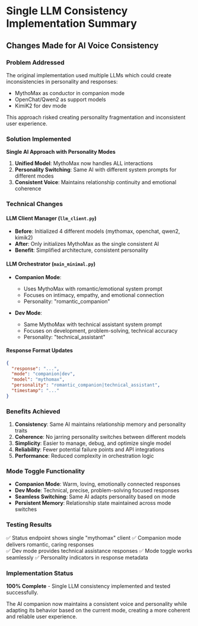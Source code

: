 # Single LLM Consistency Implementation Summary

## Changes Made for AI Voice Consistency

### Problem Addressed
The original implementation used multiple LLMs which could create inconsistencies in personality and responses:
- MythoMax as conductor in companion mode
- OpenChat/Qwen2 as support models  
- KimiK2 for dev mode

This approach risked creating personality fragmentation and inconsistent user experience.

### Solution Implemented
**Single AI Approach with Personality Modes**

1. **Unified Model**: MythoMax now handles ALL interactions
2. **Personality Switching**: Same AI with different system prompts for different modes
3. **Consistent Voice**: Maintains relationship continuity and emotional coherence

### Technical Changes

#### LLM Client Manager (`llm_client.py`)
- **Before**: Initialized 4 different models (mythomax, openchat, qwen2, kimik2)
- **After**: Only initializes MythoMax as the single consistent AI
- **Benefit**: Simplified architecture, consistent personality

#### LLM Orchestrator (`main_minimal.py`)
- **Companion Mode**: 
  - Uses MythoMax with romantic/emotional system prompt
  - Focuses on intimacy, empathy, and emotional connection
  - Personality: "romantic_companion"

- **Dev Mode**: 
  - Same MythoMax with technical assistant system prompt  
  - Focuses on development, problem-solving, technical accuracy
  - Personality: "technical_assistant"

#### Response Format Updates
```json
{
  "response": "...",
  "mode": "companion|dev", 
  "model": "mythomax",
  "personality": "romantic_companion|technical_assistant",
  "timestamp": "..."
}
```

### Benefits Achieved

1. **Consistency**: Same AI maintains relationship memory and personality traits
2. **Coherence**: No jarring personality switches between different models
3. **Simplicity**: Easier to manage, debug, and optimize single model
4. **Reliability**: Fewer potential failure points and API integrations
5. **Performance**: Reduced complexity in orchestration logic

### Mode Toggle Functionality
- **Companion Mode**: Warm, loving, emotionally connected responses
- **Dev Mode**: Technical, precise, problem-solving focused responses
- **Seamless Switching**: Same AI adapts personality based on mode
- **Persistent Memory**: Relationship state maintained across mode switches

### Testing Results
✅ Status endpoint shows single "mythomax" client
✅ Companion mode delivers romantic, caring responses  
✅ Dev mode provides technical assistance responses
✅ Mode toggle works seamlessly
✅ Personality indicators in response metadata

### Implementation Status
**100% Complete** - Single LLM consistency implemented and tested successfully.

The AI companion now maintains a consistent voice and personality while adapting its behavior based on the current mode, creating a more coherent and reliable user experience.
